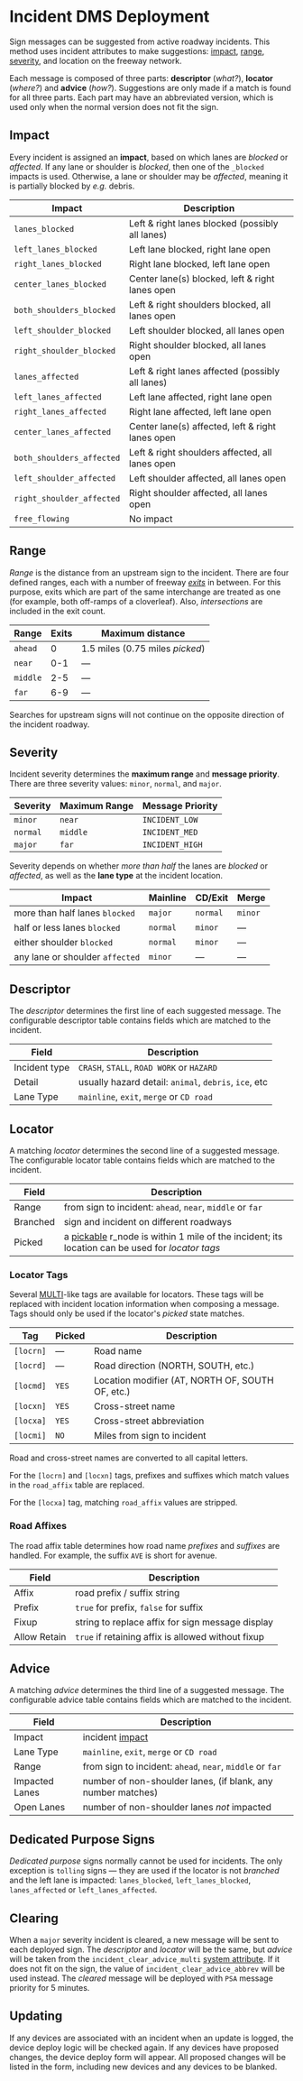 # Incident DMS Deployment

Sign messages can be suggested from active roadway incidents.  This method uses
incident attributes to make suggestions: [impact](#impact), [range](#range),
[severity](#severity), and location on the freeway network.

Each message is composed of three parts: **descriptor** (_what?_), **locator**
(_where?_) and **advice** (_how?_).  Suggestions are only made if a match is
found for all three parts.  Each part may have an abbreviated version, which is
used only when the normal version does not fit the sign.

## Impact

Every incident is assigned an **impact**, based on which lanes are _blocked_ or
_affected_.  If any lane or shoulder is _blocked_, then one of the `_blocked`
impacts is used.  Otherwise, a lane or shoulder may be _affected_, meaning it
is partially blocked by _e.g._ debris.

Impact                    | Description
--------------------------|------------------------------------------------
`lanes_blocked`           | Left & right lanes blocked (possibly all lanes)
`left_lanes_blocked`      | Left lane blocked, right lane open
`right_lanes_blocked`     | Right lane blocked, left lane open
`center_lanes_blocked`    | Center lane(s) blocked, left & right lanes open
`both_shoulders_blocked`  | Left & right shoulders blocked, all lanes open
`left_shoulder_blocked`   | Left shoulder blocked, all lanes open
`right_shoulder_blocked`  | Right shoulder blocked, all lanes open
`lanes_affected`          | Left & right lanes affected (possibly all lanes)
`left_lanes_affected`     | Left lane affected, right lane open
`right_lanes_affected`    | Right lane affected, left lane open
`center_lanes_affected`   | Center lane(s) affected, left & right lanes open
`both_shoulders_affected` | Left & right shoulders affected, all lanes open
`left_shoulder_affected`  | Left shoulder affected, all lanes open
`right_shoulder_affected` | Right shoulder affected, all lanes open
`free_flowing`            | No impact

## Range

_Range_ is the distance from an upstream sign to the incident.  There are four
defined ranges, each with a number of freeway _[exits]_ in between.  For this
purpose, exits which are part of the same interchange are treated as one (for
example, both off-ramps of a cloverleaf).  Also, _intersections_ are included in
the exit count.

Range    | Exits | Maximum distance
---------|-------|--------------------------------
`ahead`  |     0 | 1.5 miles (0.75 miles _picked_)
`near`   |   0-1 | —
`middle` |   2-5 | —
`far`    |   6-9 | —

Searches for upstream signs will not continue on the opposite direction of the
incident roadway.

## Severity

Incident severity determines the **maximum range** and **message priority**.
There are three severity values: `minor`, `normal`, and `major`.

Severity | Maximum Range | Message Priority
---------|---------------|------------------
`minor`  | `near`        | `INCIDENT_LOW`
`normal` | `middle`      | `INCIDENT_MED`
`major`  | `far`         | `INCIDENT_HIGH`

Severity depends on whether _more than half_ the lanes are _blocked_ or
_affected_, as well as the **lane type** at the incident location.

Impact                          | Mainline   | CD/Exit  | Merge
--------------------------------|------------|----------|--------
more than half lanes `blocked`  | `major`    | `normal` | `minor`
half or less lanes `blocked`    | `normal`   | `minor`  | —
either shoulder `blocked`       | `normal`   | `minor`  | —
any lane or shoulder `affected` | `minor`    | —        | —

## Descriptor

The _descriptor_ determines the first line of each suggested message.  The
configurable descriptor table contains fields which are matched to the incident.

Field         | Description
--------------|---------------------------------------------------
Incident type | `CRASH`, `STALL`, `ROAD WORK` or `HAZARD`
Detail        | usually hazard detail: `animal`, `debris`, `ice`, etc
Lane Type     | `mainline`, `exit`, `merge` or `CD road`

## Locator

A matching _locator_ determines the second line of a suggested message.  The
configurable locator table contains fields which are matched to the incident.

Field    | Description
---------|---------------------------------------------------
Range    | from sign to incident: `ahead`, `near`, `middle` or `far`
Branched | sign and incident on different roadways
Picked   | a [pickable] r_node is within 1 mile of the incident; its location can be used for _locator tags_

### Locator Tags

Several [MULTI]-like tags are available for locators.  These tags will be
replaced with incident location information when composing a message.  Tags
should only be used if the locator's _picked_ state matches.

Tag       | Picked | Description
----------|--------|-------------------------------------------------
`[locrn]` | —      | Road name
`[locrd]` | —      | Road direction (NORTH, SOUTH, etc.)
`[locmd]` | `YES`  | Location modifier (AT, NORTH OF, SOUTH OF, etc.)
`[locxn]` | `YES`  | Cross-street name
`[locxa]` | `YES`  | Cross-street abbreviation
`[locmi]` | `NO`   | Miles from sign to incident

Road and cross-street names are converted to all capital letters.

For the `[locrn]` and `[locxn]` tags, prefixes and suffixes which match values
in the `road_affix` table are replaced.

For the `[locxa]` tag, matching `road_affix` values are stripped.

### Road Affixes

The road affix table determines how road name _prefixes_ and _suffixes_ are
handled.  For example, the suffix `AVE` is short for avenue.

Field        | Description
-------------|---------------------------------
Affix        | road prefix / suffix string
Prefix       | `true` for prefix, `false` for suffix
Fixup        | string to replace affix for sign message display
Allow Retain | `true` if retaining affix is allowed without fixup

## Advice

A matching _advice_ determines the third line of a suggested message.  The
configurable advice table contains fields which are matched to the incident.

Field          | Description
---------------|---------------------------------
Impact         | incident [impact](#impact)
Lane Type      | `mainline`, `exit`, `merge` or `CD road`
Range          | from sign to incident: `ahead`, `near`, `middle` or `far`
Impacted Lanes | number of non-shoulder lanes, (if blank, any number matches)
Open Lanes     | number of non-shoulder lanes _not_ impacted

## Dedicated Purpose Signs

_Dedicated purpose_ signs normally cannot be used for incidents.  The only
exception is `tolling` signs — they are used if the locator is not _branched_
and the left lane is impacted: `lanes_blocked`, `left_lanes_blocked`,
`lanes_affected` or `left_lanes_affected`.

## Clearing

When a `major` severity incident is cleared, a new message will be sent to each
deployed sign.  The _descriptor_ and _locator_ will be the same, but _advice_
will be taken from the `incident_clear_advice_multi` [system attribute].  If it
does not fit on the sign, the value of `incident_clear_advice_abbrev` will be
used instead.  The _cleared_ message will be deployed with `PSA` message
priority for 5 minutes.

## Updating

If any devices are associated with an incident when an update is logged, the
device deploy logic will be checked again.  If any devices have proposed
changes, the device deploy form will appear.  All proposed changes will be
listed in the form, including new devices and any devices to be blanked.


[exits]: road_topology.html#r_node-types
[MULTI]: dms.html#multi
[pickable]: road_topology.html#pickable
[system attribute]: system_attributes.html
